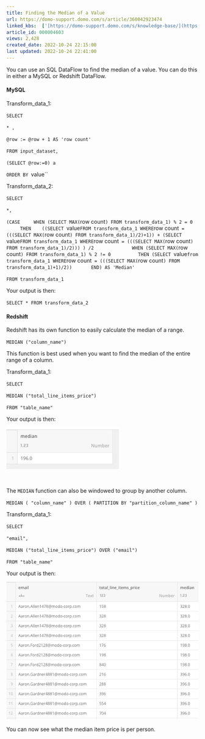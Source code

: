 ```yaml
---
title: Finding the Median of a Value
url: https://domo-support.domo.com/s/article/360042923474
linked_kbs:  ['[https://domo-support.domo.com/s/knowledge-base/](https://domo-support.domo.com/s/knowledge-base/)', '[https://domo-support.domo.com/s/](https://domo-support.domo.com/s/)', '[https://domo-support.domo.com/s/topic/0TO5w000000ZamzGAC](https://domo-support.domo.com/s/topic/0TO5w000000ZamzGAC)', '[https://domo-support.domo.com/s/topic/0TO5w000000ZaoJGAS](https://domo-support.domo.com/s/topic/0TO5w000000ZaoJGAS)', '[https://domo-support.domo.com/s/article/360042923474](https://domo-support.domo.com/s/article/360042923474)', '[https://domo-support.domo.com/s/topic/0TO5w000000ZaoJGAS/transformation-tips-and-tricks](https://domo-support.domo.com/s/topic/0TO5w000000ZaoJGAS/transformation-tips-and-tricks)', '[https://domo-support.domo.com/s/article/360043429933](https://domo-support.domo.com/s/article/360043429933)', '[https://domo-support.domo.com/s/article/360043429953](https://domo-support.domo.com/s/article/360043429953)', '[https://domo-support.domo.com/s/article/360042925494](https://domo-support.domo.com/s/article/360042925494)', '[https://domo-support.domo.com/s/article/360043429913](https://domo-support.domo.com/s/article/360043429913)', '[https://domo-support.domo.com/s/article/4408174643607](https://domo-support.domo.com/s/article/4408174643607)', '[https://domo-support.domo.com/s/login/](https://domo-support.domo.com/s/login/)']
article_id: 000004603
views: 2,428
created_date: 2022-10-24 22:15:00
last updated: 2022-10-24 22:41:00
---
```




You can use an SQL DataFlow to find the median of a value. You can do this in either a MySQL or Redshift DataFlow.


#### MySQL


Transform\_data\_1:



`SELECT` 


`* ,`


`@row := @row + 1 AS 'row count'` 


`FROM input_dataset,` 


`(SELECT @row:=0) a` 


`ORDER BY `value``



Transform\_data\_2:



`SELECT` 


`*,` 


`(CASE    
WHEN (SELECT MAX(`row count`) FROM transform_data_1) % 2 = 0   
    
THEN    ((SELECT `value` FROM transform_data_1 WHERE `row count` = (((SELECT MAX(`row count`) FROM transform_data_1)/2)+1)) + (SELECT `value` FROM transform_data_1 WHERE `row count` = (((SELECT MAX(`row count`) FROM transform_data_1)/2))) ) /2         
   
WHEN (SELECT MAX(`row count`) FROM transform_data_1) % 2 != 0     
   
THEN (SELECT `value` from transform_data_1 WHERE `row count` = (((SELECT MAX(`row count`) FROM transform_data_1)+1)/2))  
   
END) AS 'Median'`


`FROM transform_data_1`



Your output is then: 


`SELECT * FROM transform_data_2`


#### Redshift


Redshift has its own function to easily calculate the median of a range.


`MEDIAN ("column_name")`


This function is best used when you want to find the median of the entire range of a column.


Transform\_data\_1:


`SELECT`


`MEDIAN ("total_line_items_price")`


`FROM "table_name"`


Your output is then:


![Median_Function.jpg](Median_Function.jpg)


 


The `MEDIAN` function can also be windowed to group by another column.


`MEDIAN ( "column_name" ) OVER ( PARTITION BY "partition_column_name" )`


Transform\_data\_1:


`SELECT`


`"email",`


`MEDIAN ("total_line_items_price") OVER ("email")`


`FROM "table_name"`


Your output is then:


![Windowed_Median_Redshift.jpg](Windowed_Median_Redshift.jpg)


You can now see what the median item price is per person.

